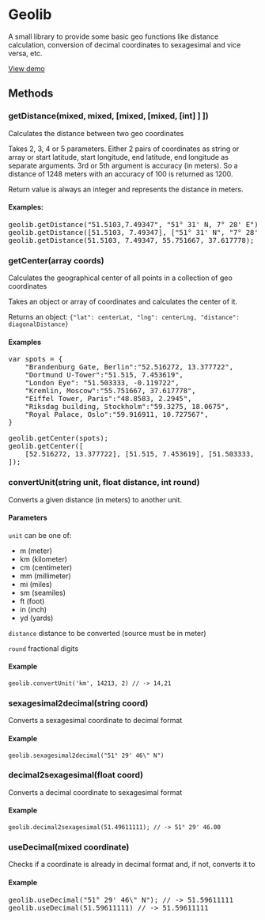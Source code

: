 # Geolib

A small library to provide some basic geo functions like distance calculation, conversion of decimal coordinates to sexagesimal and vice versa, etc.

[View demo](http://www.manuel-bieh.de/publikationen/scripts/geolib/demo.html)


## Methods

### getDistance(mixed, mixed, [mixed, [mixed, [int] ] ])

Calculates the distance between two geo coordinates

Takes 2, 3, 4 or 5 parameters. Either 2 pairs of coordinates as string  or array or start latitude, start longitude, end latitude, end longitude as separate arguments. 3rd or 5th argument is accuracy (in meters). So a distance of 1248 meters with an accuracy of 100 is returned as 1200.

Return value is always an integer and represents the distance in meters.

#### Examples: 

<pre>geolib.getDistance("51.5103,7.49347", "51° 31' N, 7° 28' E");
geolib.getDistance([51.5103, 7.49347], ["51° 31' N", "7° 28' E"]);
geolib.getDistance(51.5103, 7.49347, 55.751667, 37.617778);</pre>

### getCenter(array coords)

Calculates the geographical center of all points in a collection of geo coordinates

Takes an object or array of coordinates and calculates the center of it.

Returns an object: `{"lat": centerLat, "lng": centerLng, "distance": diagonalDistance}`

#### Examples

<pre>var spots = {
	"Brandenburg Gate, Berlin":"52.516272, 13.377722",
	"Dortmund U-Tower":"51.515, 7.453619",
	"London Eye": "51.503333, -0.119722",
	"Kremlin, Moscow":"55.751667, 37.617778",
	"Eiffel Tower, Paris":"48.8583, 2.2945",
	"Riksdag building, Stockholm":"59.3275, 18.0675",
	"Royal Palace, Oslo":"59.916911, 10.727567",
}

geolib.getCenter(spots);
geolib.getCenter([
	[52.516272, 13.377722], [51.515, 7.453619], [51.503333, -0.119722]
]);
</pre>

### convertUnit(string unit, float distance, int round)

Converts a given distance (in meters) to another unit.

#### Parameters

`unit` can be one of:

- m (meter)
- km (kilometer)
- cm (centimeter)
- mm (millimeter)
- mi (miles)
- sm (seamiles)
- ft (foot)
- in (inch)
- yd (yards)

`distance` distance to be converted (source must be in meter)

`round` fractional digits

#### Example

`geolib.convertUnit('km', 14213, 2) // -> 14,21`

### sexagesimal2decimal(string coord)

Converts a sexagesimal coordinate to decimal format

#### Example

`geolib.sexagesimal2decimal("51° 29' 46\" N")`

### decimal2sexagesimal(float coord)

Converts a decimal coordinate to sexagesimal format


#### Example

`geolib.decimal2sexagesimal(51.49611111); // -> 51° 29' 46.00`


### useDecimal(mixed coordinate)

Checks if a coordinate is already in decimal format and, if not, converts it to

#### Example
<pre>geolib.useDecimal("51° 29' 46\" N"); // -> 51.59611111
geolib.useDecimal(51.59611111) // -> 51.59611111</pre>
